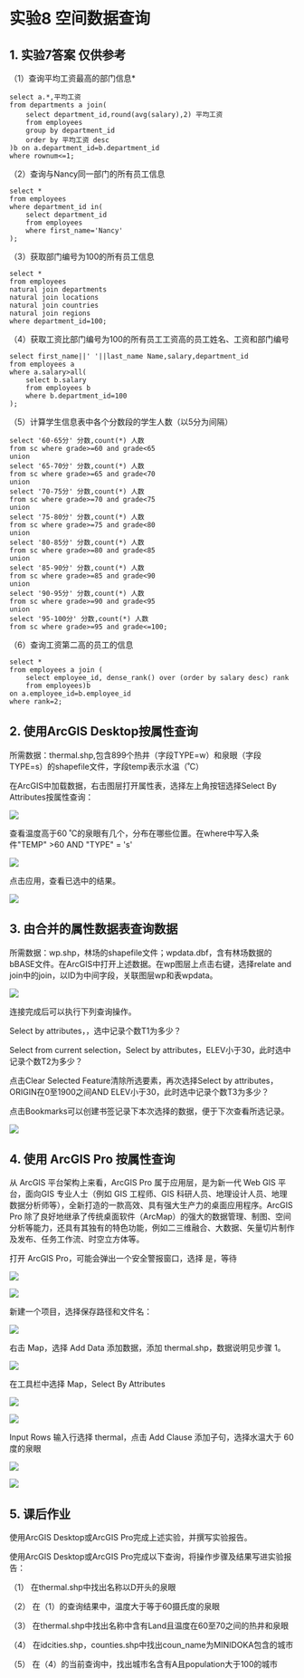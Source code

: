 # 实验8  空间数据查询

## 1. 实验7答案 仅供参考

（1）查询平均工资最高的部门信息*

    select a.*,平均工资
    from departments a join(
        select department_id,round(avg(salary),2) 平均工资
        from employees
        group by department_id
        order by 平均工资 desc
    )b on a.department_id=b.department_id
    where rownum<=1;

（2）查询与Nancy同一部门的所有员工信息

    select *
    from employees
    where department_id in(
        select department_id
        from employees
        where first_name='Nancy'
    );

（3）获取部门编号为100的所有员工信息

    select * 
    from employees
    natural join departments
    natural join locations
    natural join countries
    natural join regions
    where department_id=100;

（4）获取工资比部门编号为100的所有员工工资高的员工姓名、工资和部门编号

    select first_name||' '||last_name Name,salary,department_id
    from employees a
    where a.salary>all(
        select b.salary
        from employees b
        where b.department_id=100
    );

（5）计算学生信息表中各个分数段的学生人数（以5分为间隔）

    select '60-65分' 分数,count(*) 人数
    from sc where grade>=60 and grade<65
    union
    select '65-70分' 分数,count(*) 人数
    from sc where grade>=65 and grade<70
    union
    select '70-75分' 分数,count(*) 人数
    from sc where grade>=70 and grade<75
    union
    select '75-80分' 分数,count(*) 人数
    from sc where grade>=75 and grade<80
    union
    select '80-85分' 分数,count(*) 人数
    from sc where grade>=80 and grade<85
    union
    select '85-90分' 分数,count(*) 人数
    from sc where grade>=85 and grade<90
    union
    select '90-95分' 分数,count(*) 人数
    from sc where grade>=90 and grade<95
    union
    select '95-100分' 分数,count(*) 人数
    from sc where grade>=95 and grade<=100;

（6）查询工资第二高的员工的信息

    select * 
    from employees a join (
        select employee_id, dense_rank() over (order by salary desc) rank
        from employees)b
    on a.employee_id=b.employee_id
    where rank=2;

## 2. 使用ArcGIS Desktop按属性查询

所需数据：thermal.shp,包含899个热井（字段TYPE=w）和泉眼（字段TYPE=s）的shapefile文件，字段temp表示水温（˚C）

在ArcGIS中加载数据，右击图层打开属性表，选择左上角按钮选择Select By Attributes按属性查询：

![](pic/1.png)

查看温度高于60 ˚C的泉眼有几个，分布在哪些位置。在where中写入条件"TEMP" >60 AND "TYPE" = 's'

![](pic/2.png)

点击应用，查看已选中的结果。

![](pic/3.png)

## 3. 由合并的属性数据表查询数据

所需数据：wp.shp，林场的shapefile文件；wpdata.dbf，含有林场数据的bBASE文件。在ArcGIS中打开上述数据。在wp图层上点击右键，选择relate and join中的join，以ID为中间字段，关联图层wp和表wpdata。

![](pic/4.png)

连接完成后可以执行下列查询操作。

Select by attributes，，选中记录个数T1为多少？

Select from current selection，Select by attributes，ELEV小于30，此时选中记录个数T2为多少？

点击Clear Selected Feature清除所选要素，再次选择Select by attributes，ORIGIN在0至1900之间AND ELEV小于30，此时选中记录个数T3为多少？

点击Bookmarks可以创建书签记录下本次选择的数据，便于下次查看所选记录。

![](pic/5.png)

## 4. 使用 ArcGIS Pro 按属性查询

从 ArcGIS 平台架构上来看，ArcGIS Pro 属于应用层，是为新一代 Web GIS 平台，面向GIS 专业人士（例如 GIS 工程师、GIS 科研人员、地理设计人员、地理数据分析师等），全新打造的一款高效、具有强大生产力的桌面应用程序。ArcGIS Pro 除了良好地继承了传统桌面软件（ArcMap）的强大的数据管理、制图、空间分析等能力，还具有其独有的特色功能，例如二三维融合、大数据、矢量切片制作及发布、任务工作流、时空立方体等。

打开 ArcGIS Pro，可能会弹出一个安全警报窗口，选择 是，等待

![](pic/6.png)

![](pic/7.png)

新建一个项目，选择保存路径和文件名：

![](pic/8.png)

右击 Map，选择 Add Data 添加数据，添加 thermal.shp，数据说明见步骤 1。

![](pic/9.png)

在工具栏中选择 Map，Select By Attributes

![](pic/10.png)

![](pic/11.png)

Input Rows 输入行选择 thermal，点击 Add Clause 添加子句，选择水温大于 60 度的泉眼

![](pic/12.png)

![](pic/13.png)

## 5. 课后作业

使用ArcGIS Desktop或ArcGIS Pro完成上述实验，并撰写实验报告。

使用ArcGIS Desktop或ArcGIS Pro完成以下查询，将操作步骤及结果写进实验报告：

（1）	在thermal.shp中找出名称以D开头的泉眼

（2）	在（1）的查询结果中，温度大于等于60摄氏度的泉眼

（3）	在thermal.shp中找出名称中含有Land且温度在60至70之间的热井和泉眼

（4）	在idcities.shp，counties.shp中找出coun_name为MINIDOKA包含的城市

（5）	在（4）的当前查询中，找出城市名含有A且population大于100的城市
